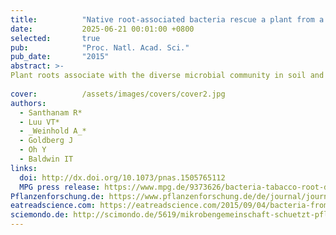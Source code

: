 ```yaml
---
title:          "Native root-associated bacteria rescue a plant from a sudden-wilt disease that emerged during continuous cropping"
date:           2025-06-21 00:01:00 +0800
selected:       true
pub:            "Proc. Natl. Acad. Sci."
pub_date:       "2015"
abstract: >-
Plant roots associate with the diverse microbial community in soil and can establish mutualistic relationships with microbes. The genetic characterization of the plant microbiome (total microbiota of plants) has intensified, but we still lack experimental proof of the ecological function of the root microbiome. Without such an understanding, the use of microbial communities in sustainable agricultural practices will be poorly informed. Through continuous cropping of a seed-sterilized native plant, we inadvertently recapitulated a common agricultural dilemma the accumulation of phytopathogens. Experimental inoculations of seeds with native bacterial consortium during germination significantly attenuated plant mortality, demonstrating that a plant’s opportunistic mutualistic associations with soil microbes have the potential to increase the resilience of crops.
  
cover:          /assets/images/covers/cover2.jpg
authors:
  - Santhanam R*
  - Luu VT*
  - _Weinhold A_*
  - Goldberg J
  - Oh Y
  - Baldwin IT
links:
  doi: http://dx.doi.org/10.1073/pnas.1505765112
  MPG press release: https://www.mpg.de/9373626/bacteria-tabacco-root-disease
Pflanzenforschung.de: https://www.pflanzenforschung.de/de/journal/journalbeitrage/winzige-helfer-mit-grosser-wirkung-ein-mikroben-cocktai-10485
eatreadscience.com: https://eatreadscience.com/2015/09/04/bacteria-from-tobacco-plant-roots-provide-protection-against-sudden-wilt-disease/
sciemondo.de: http://scimondo.de/5619/mikrobengemeinschaft-schuetzt-pflanzen-vor-wurzelfaeule/
---
```

